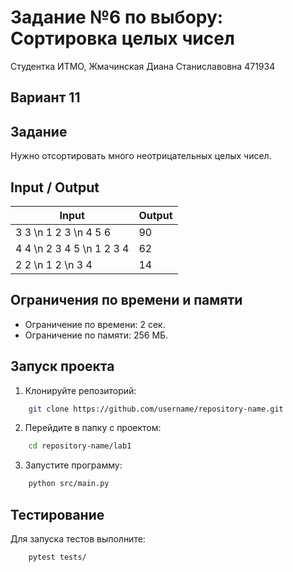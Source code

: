 # Задание №6 по выбору: Сортировка целых чисел
Студентка ИТМО,  Жмачинская Диана Станиславовна 471934

## Вариант 11

## Задание
Нужно отсортировать много неотрицательных целых чисел.

## Input / Output

| Input              | Output      |
|--------------------|-------------|
| 3 3 \n 1 2 3 \n 4 5 6 | 90          |
| 4 4 \n 2 3 4 5 \n 1 2 3 4 | 62         |
| 2 2 \n 1 2 \n 3 4  | 14          |

## Ограничения по времени и памяти

- Ограничение по времени: 2 сек.
- Ограничение по памяти: 256 МБ.

## Запуск проекта

1. Клонируйте репозиторий:
```bash
    git clone https://github.com/username/repository-name.git
```
2. Перейдите в папку с проектом:
```bash
    cd repository-name/lab1
```
3. Запустите программу:
```bash
    python src/main.py
```

## Тестирование
Для запуска тестов выполните:
```bash
    pytest tests/
```
